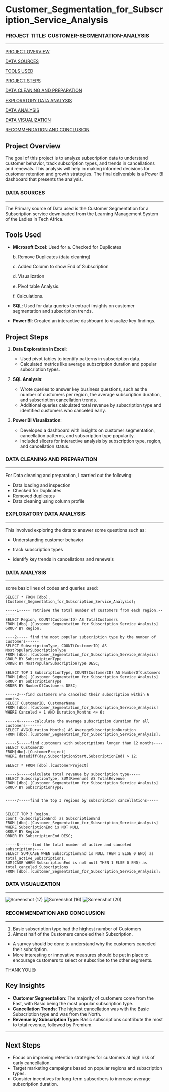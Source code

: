 # Customer_Segmentation_for_Subscription_Service_Analysis

### PROJECT TITLE: CUSTOMER-SEGMENTATION-ANALYSIS
---
[PROJECT OVERVIEW](#project-overview)

[DATA SOURCES](#data-sources)

[TOOLS USED](#tools-used)

[PROJECT STEPS](#Project-steps)

[DATA CLEANING AND PREPARATION](#data-cleaning-and-preparation)

[EXPLORATORY DATA ANALYSIS](#exploratory-data-analysis)

[DATA ANALYSIS](#data-analysis)

[DATA VISUALIZATION](#data-visualization)

[RECOMMENDATION AND CONCLUSION](#recommendation-and-conclusion)


## Project Overview
The goal of this project is to analyze subscription data to understand customer behavior, track subscription types, and trends in cancellations and renewals. This analysis will help in making informed decisions for customer retention and growth strategies.  The final deliverable is a Power BI dashboard that presents the analysis.


### DATA SOURCES
---
The Primary source of Data used is the Customer Segmentation for a Subscription service downloaded from the Learning Management System of the Ladies in Tech Africa.

## Tools Used
- **Microsoft Excel**: Used for
  a. Checked for Duplicates
  
  b. Remove Duplicates (data cleaning)

  c. Added Column to show End of Subscription
  
  d. Visualization

  e. Pivot table Analysis.

  f. Calculations.
  
- **SQL**: Used for data queries to extract insights on customer segmentation and subscription trends.
- **Power BI**: Created an interactive dashboard to visualize key findings.

## Project Steps
1. **Data Exploration in Excel**:
   - Used pivot tables to identify patterns in subscription data.
   - Calculated metrics like average subscription duration and popular subscription types.

2. **SQL Analysis**:
   - Wrote queries to answer key business questions, such as the number of customers per region, the average subscription duration, and subscription cancellation trends.
   - Additional queries calculated total revenue by subscription type and identified customers who canceled early.

3. **Power BI Visualization**:
   - Developed a dashboard with insights on customer segmentation, cancellation patterns, and subscription type popularity.
   - Included slicers for interactive analysis by subscription type, region, and cancellation status.
  

### DATA CLEANING AND PREPARATION
---
For Data cleaning and preparation, I carried out the following:

* Data loading and inspection
* Checked for Duplicates
* Removed duplicates
* Data cleaning using column profile 

### EXPLORATORY DATA ANALYSIS
---
This involved exploring the data to answer some questions such as:

* Understanding customer behavior
  
*  track subscription types
  
*  identify key trends in cancellations and renewals
  
### DATA ANALYSIS
---
some basic lines of codes and queries used:

```
SELECT * FROM [dbo].[Customer_Segmentation_for_Subscription_Service_Analysis];

-----1----- retrieve the total number of customers from each region.------
SELECT Region, COUNT(CustomerID) AS TotalCustomers
FROM [dbo].[Customer_Segmentation_for_Subscription_Service_Analysis]
GROUP BY Region;

----2----- find the most popular subscription type by the number of customers------
SELECT SubscriptionType, COUNT(CustomerID) AS MostPopularSubscriptionType
FROM [dbo].[Customer_Segmentation_for_Subscription_Service_Analysis]
GROUP BY SubscriptionType
ORDER BY MostPopularSubscriptionType DESC;

SELECT TOP 1 SubscriptionType, COUNT(CustomerID) AS NumberOfCustomers
FROM [dbo].[Customer_Segmentation_for_Subscription_Service_Analysis]
GROUP BY SubscriptionType
ORDER BY NumberOfCustomers DESC;

-----3---find customers who canceled their subscription within 6 months-----
SELECT CustomerID, CustomerName
FROM [dbo].[Customer_Segmentation_for_Subscription_Service_Analysis]
WHERE Canceled = 1 AND Duration_Months <= 6;

-----4-------calculate the average subscription duration for all customers-------
SELECT AVG(Duration_Months) AS AverageSubscriptionDuration
FROM [dbo].[Customer_Segmentation_for_Subscription_Service_Analysis];

-----5-----find customers with subscriptions longer than 12 months----
SELECT CustomerID
FROM[dbo].[CustomerProject]
WHERE datediff(day,SubscriptionStart,SubscriptionEnd) > 12;

SELECT * FROM [dbo].[CustomerProject]

-----6-----calculate total revenue by subscription type-----
SELECT SubscriptionType, SUM(Revenue) AS TotalRevenue
FROM [dbo].[Customer_Segmentation_for_Subscription_Service_Analysis]
GROUP BY SubscriptionType;


-----7-----find the top 3 regions by subscription cancellations-----


SELECT TOP 3 Region,
count (SubscriptionEnd) as SubscriptionEnd
FROM [dbo].[Customer_Segmentation_for_Subscription_Service_Analysis]
WHERE SubscriptionEnd is NOT NULL
GROUP BY Region
ORDER BY SubscriptionEnd DESC;

-----8------find the total number of active and canceled subscriptions----
SELECT SUM(CASE WHEN SubscriptionEnd is NULL THEN 1 ELSE 0 END) as total_active_Subscriptions,
SUM(CASE WHEN SubscriptionEnd is not null THEN 1 ELSE 0 END) as total_canceled_Subscriptions
FROM [dbo].[Customer_Segmentation_for_Subscription_Service_Analysis];

```
### DATA VISUALIZATION
---

![Screenshot (17)](https://github.com/user-attachments/assets/5e9e2802-b90d-4605-bdcf-cd93eae2a61e)
![Screenshot (16)](https://github.com/user-attachments/assets/10b803a3-b964-4950-a630-52f9f1b5163b)
![Screenshot (20)](https://github.com/user-attachments/assets/d07fd3f5-90bb-49d0-86bf-e5cc5da6ba29)


### RECOMMENDATION AND CONCLUSION
---
1. Basic subscription type had the highest number of Customers
2. Almost half of the Customers canceled their Subscription.

* A survey should be done to understand why the customers canceled their subcription.
*  More interesting or innovative measures should be put in place to encourage customers to select or subscribe to the other segments.

  THANK YOU😊
  












## Key Insights
- **Customer Segmentation**: The majority of customers come from the East, with Basic being the most popular subscription type.
- **Cancellation Trends**: The highest cancellation was with the Basic Subscription type and was from the North.
- **Revenue by Subscription Type**: Basic subscriptions contribute the most to total revenue, followed by Premium.

---

## Next Steps
- Focus on improving retention strategies for customers at high risk of early cancellation.
- Target marketing campaigns based on popular regions and subscription types.
- Consider incentives for long-term subscribers to increase average subscription duration.
